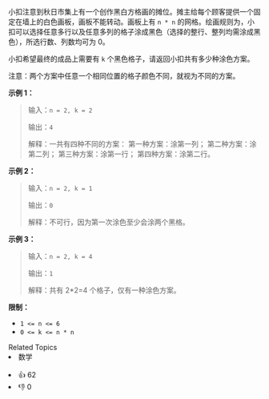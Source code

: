 小扣注意到秋日市集上有一个创作黑白方格画的摊位。摊主给每个顾客提供一个固定在墙上的白色画板，画板不能转动。画板上有 `n * n` 的网格。绘画规则为，小扣可以选择任意多行以及任意多列的格子涂成黑色（选择的整行、整列均需涂成黑色），所选行数、列数均可为 0。

小扣希望最终的成品上需要有 `k` 个黑色格子，请返回小扣共有多少种涂色方案。

注意：两个方案中任意一个相同位置的格子颜色不同，就视为不同的方案。

**示例 1：**
>输入：`n = 2, k = 2`
>
>输出：`4`
> 
>解释：一共有四种不同的方案：
>第一种方案：涂第一列；
>第二种方案：涂第二列；
>第三种方案：涂第一行；
>第四种方案：涂第二行。

**示例 2：**
>输入：`n = 2, k = 1`
> 
>输出：`0`
> 
>解释：不可行，因为第一次涂色至少会涂两个黑格。

**示例 3：**
>输入：`n = 2, k = 4`
> 
>输出：`1`
>
>解释：共有 2*2=4 个格子，仅有一种涂色方案。

**限制：**
- `1 <= n <= 6`
- `0 <= k <= n * n`


<div><div>Related Topics</div><div><li>数学</li></div></div><br><div><li>👍 62</li><li>👎 0</li></div>